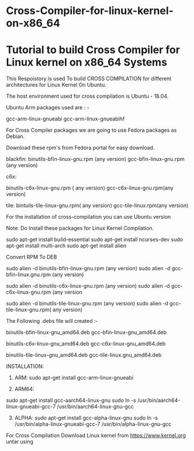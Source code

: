 # Cross-Compiler-for-linux-kernel-on-x86_64

# Tutorial to build Cross Compiler for Linux kernel on x86_64 Systems

This Respoistory is used To build CROSS COMPILATION for different architectures for Linux Kernel On Ubuntu.

The host environment used for cross compilation is Ubuntu - 18.04.

Ubuntu Arm packages used are : -

gcc-arm-linux-gnueabi
gcc-arm-linux-gnueabihf

For Cross Compiler packages we are going to use Fedora packages as Debian.

Download these rpm's from Fedora portal for easy download.

blackfin:
binutils-bfin-linux-gnu.rpm (any version)
gcc-bfin-linux-gnu.rpm (any version)

c6x:

binutils-c6x-linux-gnu.rpm ( any version)
gcc-c6x-linux-gnu.rpm(any version)

tile:
bintuils-tile-linux-gnu.rpm( any version)
gcc-tile-linux.rpm(any version)


For the installation of cross-compilation you can use  Ubuntu version 

Note: Do Install these packages for Linux Kernel Compilation.

sudo apt-get install build-essential
sudo apt-get install ncurses-dev
sudo apt-get install multi-arch
sudo apt-get install alien


Convert RPM To DEB

sudo alien -d binutils-bfin-linux-gnu.rpm (any version)
sudo alien -d gcc-bfin-linux.gnu.rpm (any version)

sudo alien -d binutils-c6x-linux-gnu.rpm (any version)
sudo alien -d gcc-c6x-linux-gnu.rpm (any version

sudo alien -d binutils-tile-linux-gnu.rpm (any version)
sudo alien -d gcc-tile-linux-gnu.rpm( any version)


The Following .debs file will created :-

binutils-bfin-linux-gnu_amd64.deb
gcc-bfin-linux-gnu_amd64.deb

binutils-c6x-linux-gnu_amd64.deb
gcc-c6x-linux-gnu_amd64.deb

binutils-tile-linux-gnu_amd64.deb
gcc-tile-linux.gnu_amd64.deb

INSTALLATION:
1. ARM:
sudo apt-get install gcc-arm-linux-gnueabi

2. ARM64:

sudo apt-get install gcc-aarch64-linux-gnu
sudo ln -s /usr/bin/aarch64-linux-gnueabi-gcc-7 /usr/bin/aarch64-linux-gnu-gcc

3. ALPHA:
sudo apt-get install gcc-alpha-linux-gnu
sudo ln -s /usr/bin/alpha-linux-gnueabi-gcc-7 /usr/bin/alpha-linux-gnu-gcc

For Cross Compilation Download Linux kernel from https://www.kernel.org untar using
